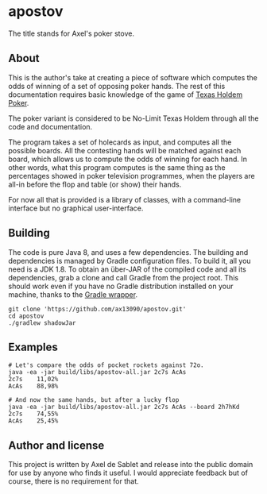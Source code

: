 # apostov
The title stands for Axel's poker stove.

## About
This is the author's take at creating a piece of software which computes the odds of winning of a set of opposing poker hands.
The rest of this documentation requires basic knowledge of the game of [Texas Holdem Poker](https://en.wikipedia.org/wiki/Texas_hold_'em).

The poker variant is considered to be No-Limit Texas Holdem through all the code and documentation. 

The program takes a set of holecards as input, and computes all the possible boards. All the contesting hands will be matched against each board, which allows us to compute the odds of winning for each hand. In other words, what this program computes is the same thing as the percentages showed in poker television programmes, when the players are all-in before the flop and table (or show) their hands.

For now all that is provided is a library of classes, with a command-line interface but no graphical user-interface.

## Building
The code is pure Java 8, and uses a few dependencies. The building and dependencies is managed by Gradle configuration files. To build it, all you need is a JDK 1.8.
To obtain an über-JAR of the compiled code and all its dependencies, grab a clone and call Gradle from the project root. This should work even if you have no Gradle distribution installed on your machine, thanks to the [Gradle wrapper](https://docs.gradle.org/current/userguide/gradle_wrapper.html). 
```
git clone 'https://github.com/ax13090/apostov.git'
cd apostov
./gradlew shadowJar
```
## Examples

```
# Let's compare the odds of pocket rockets against 72o.
java -ea -jar build/libs/apostov-all.jar 2c7s AcAs
2c7s    11,02%
AcAs    88,98%

# And now the same hands, but after a lucky flop
java -ea -jar build/libs/apostov-all.jar 2c7s AcAs --board 2h7hKd
2c7s    74,55%
AcAs    25,45%
```

## Author and license
This project is written by Axel de Sablet and release into the public domain for use by anyone who finds it useful. 
I would appreciate feedback but of course, there is no requirement for that.
